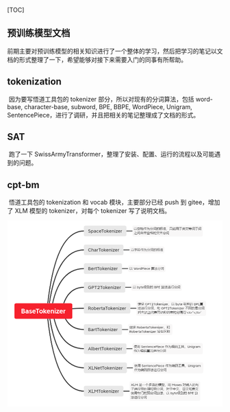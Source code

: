 [TOC]



## 预训练模型文档

​		前期主要对预训练模型的相关知识进行了一个整体的学习，然后把学习的笔记以文档的形式整理了一下，希望能够对接下来需要入门的同事有所帮助。



## tokenization

​		因为要写悟道工具包的 tokenizer 部分，所以对现有的分词算法，包括 word-base, character-base, subword, BPE, BBPE, WordPiece, Unigram, SentencePiece，进行了调研，并且把相关的笔记整理成了文档的形式。



## SAT

​		跑了一下 SwissArmyTransformer，整理了安装、配置、运行的流程以及可能遇到的问题。



## cpt-bm

​		悟道工具包的 tokenization 和 vocab 模块，主要部分已经 push 到 gitee，增加了 XLM 模型的 tokenizer，对每个 tokenizer 写了说明文档。

![image-20220116223600070](README.assets/image-20220116223600070.png)



